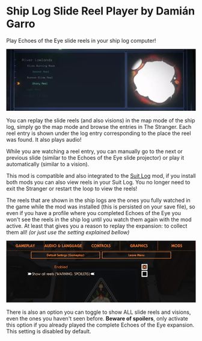 # Ship Log Slide Reel Player by Damián Garro

Play Echoes of the Eye slide reels in your ship log computer!

![thumbnail](thumbnail.webp)

You can replay the slide reels (and also visions) in the map mode of the ship log, simply go the map mode and browse the entries in The Stranger. Each reel entry is shown under the log entry corresponding to the place the reel was found. It also plays audio! 

While you are watching a reel entry, you can manually go to the next or previous slide (similar to the Echoes of the Eye slide projector) or play it automatically (similar to a vision).

This mod is compatible and also integrated to the [Suit Log](https://outerwildsmods.com/mods/suitlog/) mod, if you install both mods you can also view reels in your Suit Log. You no longer need to exit the Stranger or restart the loop to view the reels!

The reels that are shown in the ship logs are the ones you fully watched in the game while the mod was installed (this is persisted on your save file), so even if you have a profile where you completed Echoes of the Eye you won't see the reels in the ship log until you watch them again with the mod active. At least that gives you a reason to replay the expansion: to collect them all! *(or just use the setting explained bellow)*

![settings](settings.png)

There is also an option you can toggle to show ALL slide reels and visions, even the ones you haven't seen before. **Beware of spoilers**, only activate this option if you already played the complete Echoes of the Eye expansion. This setting is disabled by default.
